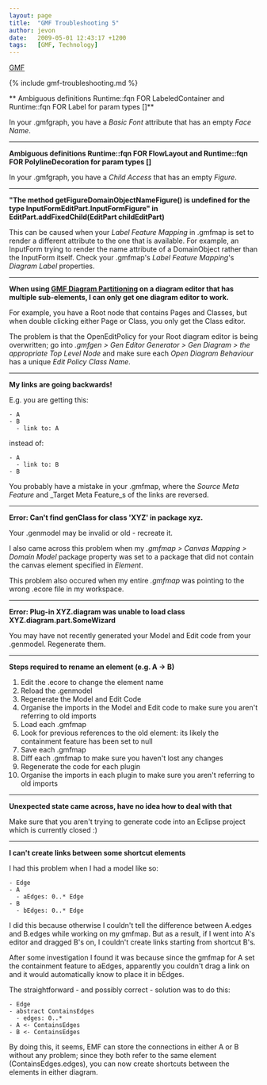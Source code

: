 ```yaml
---
layout: page
title:  "GMF Troubleshooting 5"
author: jevon
date:   2009-05-01 12:43:17 +1200
tags:   [GMF, Technology]
---
```


[GMF](gmf.md)

{% include gmf-troubleshooting.md %}

** Ambiguous definitions Runtime::fqn FOR LabeledContainer and Runtime::fqn FOR Label for param types []**

In your .gmfgraph, you have a _Basic Font_ attribute that has an empty _Face Name_.

---
**Ambiguous definitions Runtime::fqn FOR FlowLayout and Runtime::fqn FOR PolylineDecoration for param types []**

In your .gmfgraph, you have a _Child Access_ that has an empty _Figure_.

---
**"The method getFigureDomainObjectNameFigure() is undefined for the type InputFormEditPart.InputFormFigure" in EditPart.addFixedChild(EditPart childEditPart)**

This can be caused when your _Label Feature Mapping_ in .gmfmap is set to render a different attribute to the one that is available. For example, an InputForm trying to render the name attribute of a DomainObject rather than the InputForm itself. Check your .gmfmap's _Label Feature Mapping_'s _Diagram Label_ properties.

---
**When using [GMF Diagram Partitioning](gmf-diagram-partitioning.md) on a diagram editor that has multiple sub-elements, I can only get one diagram editor to work.**

For example, you have a Root node that contains Pages and Classes, but when double clicking either Page or Class, you only get the Class editor.

The problem is that the OpenEditPolicy for your Root diagram editor is being overwritten; go into _.gmfgen > Gen Editor Generator > Gen Diagram > the appropriate Top Level Node_ and make sure each _Open Diagram Behaviour_ has a unique _Edit Policy Class Name_.

---
**My links are going backwards!**

E.g. you are getting this:
```
- A
- B
  - link to: A
```

instead of:
```
- A
  - link to: B
- B
```

You probably have a mistake in your .gmfmap, where the _Source Meta Feature_ and _Target Meta Feature_s of the links are reversed.


---
**Error: Can't find genClass for class 'XYZ' in package xyz.**

Your .genmodel may be invalid or old - recreate it.

I also came across this problem when my _.gmfmap > Canvas Mapping > Domain Model_ package property was set to a package that did not contain the canvas element specified in _Element_.

This problem also occured when my entire _.gmfmap_ was pointing to the wrong .ecore file in my workspace.

---
**Error: Plug-in XYZ.diagram was unable to load class XYZ.diagram.part.SomeWizard**

You may have not recently generated your Model and Edit code from your .genmodel. Regenerate them.

---
**Steps required to rename an element (e.g. A -> B)**

1. Edit the .ecore to change the element name
1. Reload the .genmodel
1. Regenerate the Model and Edit Code
1. Organise the imports in the Model and Edit code to make sure you aren't referring to old imports
1. Load each .gmfmap
1. Look for previous references to the old element: its likely the containment feature has been set to null
1. Save each .gmfmap
1. Diff each .gmfmap to make sure you haven't lost any changes
1. Regenerate the code for each plugin
1. Organise the imports in each plugin to make sure you aren't referring to old imports

---
**Unexpected state came across, have no idea how to deal with that**

Make sure that you aren't trying to generate code into an Eclipse project which is currently closed :)

---
**I can't create links between some shortcut elements**

I had this problem when I had a model like so:

```
- Edge
- A
  - aEdges: 0..* Edge
- B
  - bEdges: 0..* Edge
```

I did this because otherwise I couldn't tell the difference between A.edges and B.edges while working on my gmfmap. But as a result, if I went into A's editor and dragged B's on, I couldn't create links starting from shortcut B's. 

After some investigation I found it was because since the gmfmap for A set the containment feature to aEdges, apparently you couldn't drag a link on and it would automatically know to place it in bEdges.

The straightforward - and possibly correct - solution was to do this:

```
- Edge
- abstract ContainsEdges
  - edges: 0..*
- A <- ContainsEdges
- B <- ContainsEdges
```

By doing this, it seems, EMF can store the connections in either A or B without any problem; since they both refer to the same element (ContainsEdges.edges), you can now create shortcuts between the elements in either diagram.
